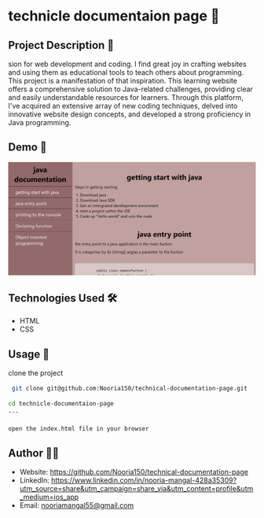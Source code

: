 # technicle documentaion page 🚀

## Project Description 📝
sion for web development and coding. I find great joy in crafting websites and using them as educational tools to teach others about programming. This project is a manifestation of that inspiration.
This learning website offers a comprehensive solution to Java-related challenges, providing clear and easily understandable resources for learners.
Through this platform, I've acquired an extensive array of new coding techniques, delved into innovative website design concepts, and developed a strong proficiency in Java programming.

## Demo 📸

![screenshot](./image/doc-page.png)

## Technologies Used 🛠️
- HTML
- CSS

## Usage 🎯

clone the project

```bash
 git clone git@github.com:Nooria150/technical-documentation-page.git
```
 
```bash
cd technicle-documentaion-page
---

open the index.html file in your browser
```
## Author 👩‍💻

- Website: https://github.com/Nooria150/technical-documentation-page
- LinkedIn: https://www.linkedin.com/in/nooria-mangal-428a35309?utm_source=share&utm_campaign=share_via&utm_content=profile&utm_medium=ios_app
- Email: nooriamangal55@gmail.com
